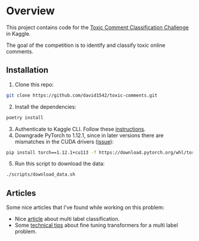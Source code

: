 # Overview
This project contains code for the [Toxic Comment Classification Challenge
](https://www.kaggle.com/c/jigsaw-toxic-comment-classification-challenge) in Kaggle.

The goal of the competition is to identify and classify toxic online comments.

## Installation
1. Clone this repo:
```bash
git clone https://github.com/david1542/toxic-comments.git
```
2. Install the dependencies:
```bash
poetry install
```
3. Authenticate to Kaggle CLI. Follow these [instructions](https://github.com/Kaggle/kaggle-api#api-credentials).
4. Downgrade PyTorch to 1.12.1, since in later versions there are mismatches in the CUDA drivers ([issue](https://github.com/pytorch/pytorch/issues/51080#issuecomment-780021794)):
```bash
pip install torch==1.12.1+cu113 -f https://download.pytorch.org/whl/torch_stable.html
```
5. Run this script to download the data:
```bash
./scripts/download_data.sh
```

## Articles

Some nice articles that I've found while working on this problem:

* Nice [article](https://towardsdatascience.com/evaluating-multi-label-classifiers-a31be83da6ea) about multi label classification.
* Some [technical tips](https://www.alexanderjunge.net/blog/til-multi-label-automodelforsequenceclassification/) about fine tuning transformers for a multi label problem.